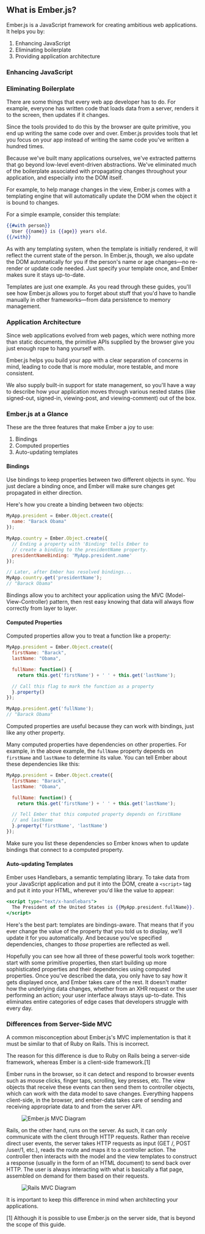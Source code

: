 ## What is Ember.js?

Ember.js is a JavaScript framework for creating ambitious web
applications. It helps you by:

1. Enhancing JavaScript
2. Eliminating boilerplate
3. Providing application architecture

### Enhancing JavaScript

### Eliminating Boilerplate

There are some things that every web app developer has to do. For
example, everyone has written code that loads data from a server,
renders it to the screen, then updates if it changes.

Since the tools provided to do this by the browser are quite primitive,
you end up writing the same code over and over. Ember.js provides tools
that let you focus on your app instead of writing the same code you've
written a hundred times.

Because we've built many applications ourselves, we've extracted
patterns that go beyond low-level event-driven abstractions. We've
eliminated much of the boilerplate associated with propagating changes
throughout your application, and especially into the DOM itself.

For example, to help manage changes in the view, Ember.js comes with a
templating engine that will automatically update the DOM when the
object it is bound to changes.

For a simple example, consider this template:

```handlebars
{{#with person}}
  User {{name}} is {{age}} years old.
{{/with}}
```

As with any templating system, when the template is initially rendered,
it will reflect the current state of the person.  In Ember.js, though,
we also update the DOM automatically for you if the person's name or age
changes—no re-render or update code needed. Just specify your template
once, and Ember makes sure it stays up-to-date.

Templates are just one example. As you read through these guides, you'll
see how Ember.js allows you to forget about stuff that you'd have to
handle manually in other frameworks—from data persistence to memory
management.

### Application Architecture

Since web applications evolved from web pages, which were nothing more
than static documents, the primitive APIs supplied by the browser give
you just enough rope to hang yourself with.

Ember.js helps you build your app with a clear separation of concerns in
mind, leading to code that is more modular, more testable, and more
consistent.

We also supply built-in support for state management, so you'll have
a way to describe how your application moves through various nested states
(like signed-out, signed-in, viewing-post, and viewing-comment) out of the box.

### Ember.js at a Glance

These are the three features that make Ember a joy to use:

1. Bindings
2. Computed properties
3. Auto-updating templates

#### Bindings

Use bindings to keep properties between two different objects in sync. You just
declare a binding once, and Ember will make sure changes get propagated in either
direction.

Here's how you create a binding between two objects:

```javascript
MyApp.president = Ember.Object.create({
  name: "Barack Obama"
});

MyApp.country = Ember.Object.create({
  // Ending a property with 'Binding' tells Ember to
  // create a binding to the presidentName property.
  presidentNameBinding: 'MyApp.president.name'
});

// Later, after Ember has resolved bindings...
MyApp.country.get('presidentName');
// "Barack Obama"
```

Bindings allow you to architect your application using the MVC (Model-View-Controller)
pattern, then rest easy knowing that data will always flow correctly from layer to layer.

#### Computed Properties

Computed properties allow you to treat a function like a property:

```javascript
MyApp.president = Ember.Object.create({
  firstName: "Barack",
  lastName: "Obama",

  fullName: function() {
    return this.get('firstName') + ' ' + this.get('lastName');

  // Call this flag to mark the function as a property
  }.property()
});

MyApp.president.get('fullName');
// "Barack Obama"
```

Computed properties are useful because they can work with bindings, just
like any other property.

Many computed properties have dependencies on other properties. For example, in the above
example, the `fullName` property depends on `firstName` and `lastName` to determine its value.
You can tell Ember about these dependencies like this:

```javascript
MyApp.president = Ember.Object.create({
  firstName: "Barack",
  lastName: "Obama",

  fullName: function() {
    return this.get('firstName') + ' ' + this.get('lastName');

  // Tell Ember that this computed property depends on firstName
  // and lastName
  }.property('firstName', 'lastName')
});
```

Make sure you list these dependencies so Ember knows when to update bindings that connect
to a computed property.

#### Auto-updating Templates

Ember uses Handlebars, a semantic templating library. To take data from your JavaScript application
and put it into the DOM, create a `<script>` tag and put it into your HTML, wherever you'd like the
value to appear:

```handlebars
<script type="text/x-handlebars">
  The President of the United States is {{MyApp.president.fullName}}.
</script>
```

Here's the best part: templates are bindings-aware. That means that if you ever change the value of
the property that you told us to display, we'll update it for you automatically. And because you've
specified dependencies, changes to *those* properties are reflected as well.

Hopefully you can see how all three of these powerful tools work together: start with some primitive
properties, then start building up more sophisticated properties and their dependencies using computed
properties. Once you've described the data, you only have to say how it gets displayed once, and Ember
takes care of the rest. It doesn't matter how the underlying data changes, whether from an XHR request
or the user performing an action; your user interface always stays up-to-date. This eliminates entire
categories of edge cases that developers struggle with every day.

### Differences from Server-Side MVC

A common misconception about Ember.js's MVC implementation is that it must be similar to that of Ruby on Rails. This is incorrect. 

The reason for this difference is due to Ruby on Rails being a server-side framework, whereas Ember is a client-side framework.[1]

Ember runs in the browser, so it can detect and respond to browser events such as mouse clicks, finger taps, scrolling, key presses, etc. The view objects that receive these events can then send them to controller objects, which can work with the data model to save changes. Everything happens client-side, in the browser, and ember-data takes care of sending and receiving appropriate data to and from the server API.

<figure>
  <img alt="Ember.js MVC Diagram" src="/images/ember_mvc/embermvc.png">
</figure>

Rails, on the other hand, runs on the server. As such, it can only communicate with the client through HTTP requests. Rather than receive direct user events, the server takes HTTP requests as input (GET /, POST /user/1, etc.), reads the route and maps it to a controller action. The controller then interacts with the model and the view templates to construct a response (usually in the form of an HTML document) to send back over HTTP. The user is always interacting with what is basically a flat page, assembled on demand for them based on their requests.

<figure>
  <img alt="Rails MVC Diagram" src="/images/ember_mvc/railsmvc.png">
</figure>

It is important to keep this difference in mind when architecting your applications. 

[1] Although it is possible to use Ember.js on the server side, that is beyond the scope of this guide.
